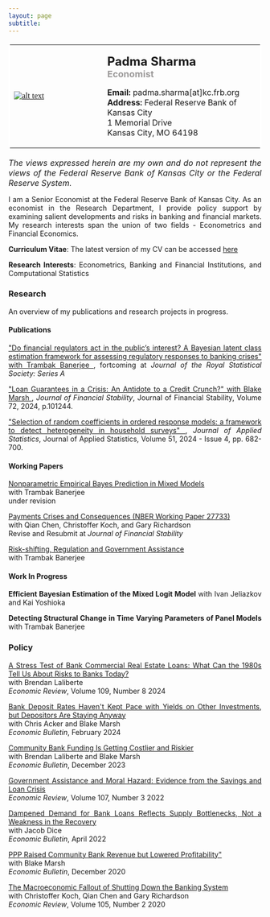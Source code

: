 ```yaml
--- 
layout: page
subtitle: 
---
```

<style>
body {
text-align: justify}
</style>
<table bordercolor="#ffffff">
<tbody>
<tr>
<td style="width:350px;height:200px">
<font color="#0b5394" face="georgia, serif"><a href="IMGLINKTARGET"><img alt="alt text" height="HEIGHTpx" 
src="http://padmasharma.github.io/img/Padma_Sharma_400.jpg" width="WIDTHpx"></a>&nbsp;</font></td>
<td align="left" style="width:400px;height:200px">
   <p><font size="5"><b>Padma Sharma</b></font><br>
   <font color="#9b9999" size="4"><b>Economist</b></font><br></p>
<p><font size="3"><b>Email:</b> padma.sharma[at]kc.frb.org</font><br>
<font size="3"><b>Address:</b> 
Federal Reserve Bank of Kansas City<br>1 Memorial Drive<br>
Kansas City, MO 64198</font></p>
</td>
</tr>
</tbody>
</table>

<p><font size="3"><i>The views expressed herein are my own and do not represent the views of the Federal Reserve Bank of Kansas City or the Federal Reserve System.</i></font></p>
   
I am a Senior Economist at the Federal Reserve Bank of Kansas City. As an economist in the Research Department, I provide policy support by examining salient developments and risks in banking and financial markets. My research interests span the union of two fields - Econometrics and Financial Economics. 

__Curriculum Vitae__: The latest version of my CV can be accessed <a href="https://padmasharma.github.io/documents/SharmaCV.pdf" target="_blank">here</a>

__Research Interests__: Econometrics, Banking and Financial Institutions, and Computational Statistics

### Research 

An overview of my publications and research projects in progress. 

#### Publications

<a href="https://arxiv.org/pdf/2208.03908.pdf" target="_blank"> "Do financial regulators act in the public’s interest? A Bayesian latent class estimation framework for assessing regulatory responses to banking crises" with Trambak Banerjee </a>, fortcoming at *Journal of the Royal Statistical Society: Series A*   

<a href="https://doi.org/10.1080/02664763.2022.2151989" target="_blank"> "Loan Guarantees in a Crisis: An Antidote to a Credit Crunch?" with Blake Marsh </a>, *Journal of Financial Stability*, Journal of Financial Stability, Volume 72, 2024, p.101244.

<a href="https://doi.org/10.1080/02664763.2022.2151989" target="_blank">"Selection of random coefficients in ordered response models: a framework to detect heterogeneity in household surveys" </a>, *Journal of Applied Statistics*, Journal of Applied Statistics, Volume 51, 2024 - Issue 4, pp. 682-700.

#### Working Papers

<a href="https://padmasharma.github.io/index#research" target="_blank"> Nonparametric Empirical Bayes Prediction in Mixed Models </a> <br>
with Trambak Banerjee  <br>
under revision  

<a href="https://www.nber.org/papers/w27733" target="_blank"> Payments Crises and Consequences (NBER Working Paper 27733)</a>  <br>
with Qian Chen, Christoffer Koch, and Gary Richardson   <br>
Revise and Resubmit at *Journal of Financial Stability*  

<a href="https://www.kansascityfed.org/research/research-working-papers/risk-shifting-regulation-government-assistance-2019/" target="_blank">Risk-shifting, Regulation and Government Assistance </a> <br>
with Trambak Banerjee  

#### Work In Progress

**Efficient Bayesian Estimation of the Mixed Logit Model** with Ivan Jeliazkov and Kai Yoshioka

**Detecting Structural Change in Time Varying Parameters of Panel Models** with Trambak Banerjee

### Policy

<a href="https://doi.org/10.18651/ER/v109n8SharmaLaliberte" target="https://doi.org/10.18651/ER/v109n8SharmaLaliberte"> A Stress Test of Bank Commercial Real Estate Loans: What Can the 1980s Tell Us About Risks to Banks Today? </a> <br>
with Brendan Laliberte <br>
*Economic Review*, Volume 109, Number 8 2024

<a href="https://www.kansascityfed.org/documents/9989/EconomicBulletin24MarshSharmaAcker0207.pdf" target="_blank"> Bank Deposit Rates Haven't Kept Pace with Yields on Other Investments, but Depositors Are Staying Anyway </a> <br>
with Chris Acker and Blake Marsh <br>
*Economic Bulletin*, February 2024

<a href="https://www.kansascityfed.org/documents/9935/EconomicBulletin23LaliberteMarshSharma1219.pdf" target="_blank"> Community Bank Funding Is Getting Costlier and Riskier </a> <br>
with Brendan Laliberte and Blake Marsh <br>
*Economic Bulletin*, December 2023

<a href="https://doi.org/10.18651/ER/v107n3Sharma" target="https://doi.org/10.18651/ER/v107n3Sharma">Government Assistance and Moral Hazard: Evidence from the Savings and Loan Crisis </a> <br>
*Economic Review*, Volume 107, Number 3 2022

<a href="https://www.kansascityfed.org/research/economic-bulletin/dampened-demand-for-bank-loans-reflects-supply-bottlenecks-not-a-weakness-in-the-recovery/" target="_blank">Dampened Demand for Bank Loans Reflects Supply Bottlenecks, Not a Weakness in the Recovery </a> <br>
with Jacob Dice <br>
*Economic Bulletin*, April 2022

<a href="https://www.kansascityfed.org/research/economic-bulletin/dampened-demand-for-bank-loans-reflects-supply-bottlenecks-not-a-weakness-in-the-recovery/" target="_blank"> PPP Raised Community Bank Revenue but Lowered Profitability" </a> <br>
with Blake Marsh <br>
*Economic Bulletin*, December 2020

<a href="https://doi.org/10.18651/ER/v105n2Sharma" target="https://doi.org/10.18651/ER/v105n2Sharma">The Macroeconomic Fallout of Shutting Down the Banking System </a> <br>
with Christoffer Koch, Qian Chen and Gary Richardson <br>
*Economic Review*, Volume 105, Number 2 2020



